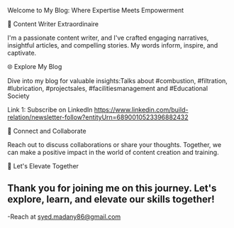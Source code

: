 Welcome to My Blog: Where Expertise Meets Empowerment

📝 Content Writer Extraordinaire

I'm a passionate content writer, and I've crafted engaging narratives, insightful articles, and compelling stories. My words inform, inspire, and captivate.

🌐 Explore My Blog

Dive into my blog for valuable insights:Talks about #combustion, #filtration, #lubrication, #projectsales, #facilitiesmanagement and #Educational Society

Link 1: Subscribe on LinkedIn https://www.linkedin.com/build-relation/newsletter-follow?entityUrn=6890010523396882432

🤝 Connect and Collaborate

Reach out to discuss collaborations or share your thoughts. Together, we can make a positive impact in the world of content creation and training.

🚀 Let's Elevate Together

Thank you for joining me on this journey. Let's explore, learn, and elevate our skills together!
-
-Reach at syed.madany86@gmail.com 
